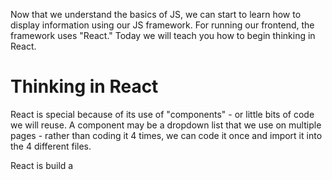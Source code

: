 Now that we understand the basics of JS, we can start to learn how to display information using our JS framework. For running our frontend, the framework uses "React." Today we will teach you how to begin thinking in React. 

# Thinking in React

React is special because of its use of "components" - or little bits of code we will reuse. A component may be a dropdown list that we use on multiple pages - rather than coding it 4 times, we can code it once and import it into the 4 different files. 

React is build a